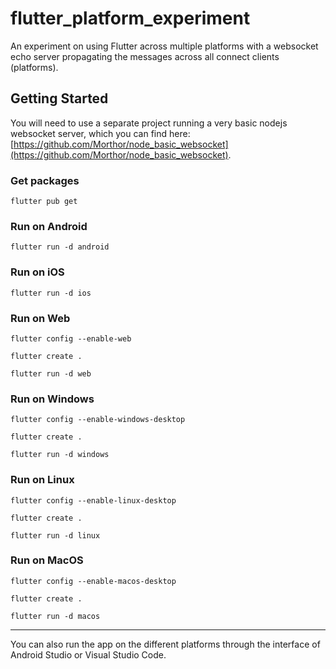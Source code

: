 # flutter_platform_experiment

An experiment on using Flutter across multiple platforms with a websocket echo server propagating the messages across all connect clients (platforms).

## Getting Started

You will need to use a separate project running a very basic nodejs websocket server, which you can find here: [https://github.com/Morthor/node_basic_websocket](https://github.com/Morthor/node_basic_websocket).

### Get packages

`flutter pub get`

### Run on Android
`flutter run -d android`

### Run on iOS
`flutter run -d ios`

### Run on Web
`flutter config --enable-web`

`flutter create .`

`flutter run -d web`

### Run on Windows
`flutter config --enable-windows-desktop`

`flutter create .`

`flutter run -d windows`

### Run on Linux
`flutter config --enable-linux-desktop`

`flutter create .`

`flutter run -d linux`
### Run on MacOS
`flutter config --enable-macos-desktop`

`flutter create .`

`flutter run -d macos`

---
You can also run the app on the different platforms through the interface of Android Studio or Visual Studio Code.

